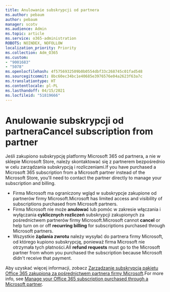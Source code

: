 ```yaml
---
title: Anulowanie subskrypcji od partnera
ms.author: pebaum
author: pebaum
manager: scotv
ms.audience: Admin
ms.topic: article
ms.service: o365-administration
ROBOTS: NOINDEX, NOFOLLOW
localization_priority: Priority
ms.collection: Adm_O365
ms.custom:
- "9001683"
- "5078"
ms.openlocfilehash: 4f5756932509b0b0554dbf33c268745c01fad548
ms.sourcegitcommit: 8bc60ec34bc1e40685e3976576e04a2623f63a7c
ms.translationtype: HT
ms.contentlocale: pl-PL
ms.lasthandoff: 04/15/2021
ms.locfileid: "51819666"
---
```

# <a name="cancel-subscription-from-partner"></a><span data-ttu-id="0a8fd-102">Anulowanie subskrypcji od partnera</span><span class="sxs-lookup"><span data-stu-id="0a8fd-102">Cancel subscription from partner</span></span>

<span data-ttu-id="0a8fd-103">Jeśli zakupiono subskrypcję platformy Microsoft 365 od partnera, a nie w sklepie Microsoft Store, należy skontaktować się z partnerem bezpośrednio w celu zarządzania subskrypcją i rozliczeniami.</span><span class="sxs-lookup"><span data-stu-id="0a8fd-103">If you have purchased a Microsoft 365 subscription from a Microsoft partner instead of the Microsoft Store, you'll need to contact the partner directly to manage your subscription and billing.</span></span>

- <span data-ttu-id="0a8fd-104">Firma Microsoft ma ograniczony wgląd w subskrypcje zakupione od partnerów firmy Microsoft.</span><span class="sxs-lookup"><span data-stu-id="0a8fd-104">Microsoft has limited access and visibility of subscriptions purchased from Microsoft partners.</span></span> 
- <span data-ttu-id="0a8fd-105">Firma Microsoft nie może **anulować** lub pomóc w zakresie włączania i wyłączania **cyklicznych rozliczeń** subskrypcji zakupionych za pośrednictwem partnerów firmy Microsoft.</span><span class="sxs-lookup"><span data-stu-id="0a8fd-105">Microsoft cannot **cancel** or help turn on or off **recurring billing** for subscriptions purchased through Microsoft partners.</span></span> 
- <span data-ttu-id="0a8fd-106">Wszystkie **żądania zwrotu** należy wysyłać do partnera firmy Microsoft, od którego kupiono subskrypcję, ponieważ firma Microsoft nie otrzymała tych płatności.</span><span class="sxs-lookup"><span data-stu-id="0a8fd-106">All **refund requests** must go to the Microsoft partner from whom you purchased the subscription because Microsoft didn't receive that payment.</span></span> 

<span data-ttu-id="0a8fd-107">Aby uzyskać więcej informacji, zobacz [Zarządzanie subskrypcją pakietu Office 365 zakupioną za pośrednictwem partnera firmy Microsoft](https://support.microsoft.com/help/4230739/microsoft-account-manage-office-365-subscription-from-third-party).</span><span class="sxs-lookup"><span data-stu-id="0a8fd-107">For more info, see [Manage your Office 365 subscription purchased through a Microsoft partner](https://support.microsoft.com/help/4230739/microsoft-account-manage-office-365-subscription-from-third-party).</span></span> 
